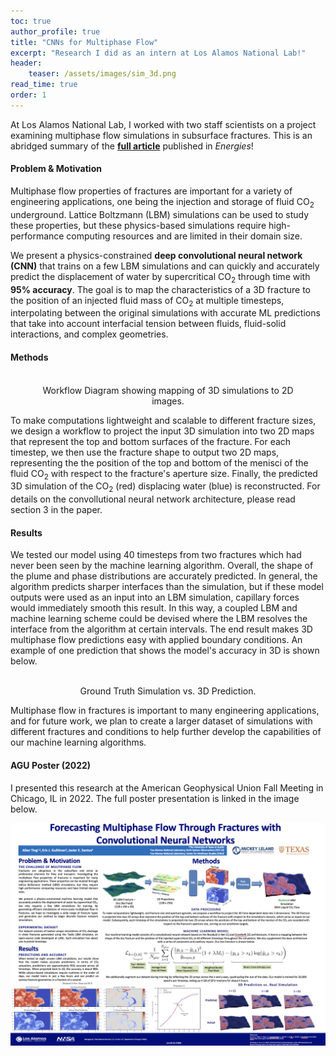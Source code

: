 ```yaml
---
toc: true
author_profile: true
title: "CNNs for Multiphase Flow"
excerpt: "Research I did as an intern at Los Alamos National Lab!"
header:
    teaser: /assets/images/sim_3d.png
read_time: true
order: 1
---  
```


At Los Alamos National Lab, I worked with two staff scientists on a project examining multiphase flow simulations in subsurface fractures. This is an abridged summary of the [**full article**](https://www.mdpi.com/1996-1073/15/23/8871) published in *Energies*!

#### Problem & Motivation

Multiphase flow properties of fractures are important for a variety of engineering applications, one being the injection and storage of fluid CO<sub>2</sub> underground. Lattice Boltzmann (LBM) simulations can be used to study these properties, but these physics-based simulations require high-performance computing resources and are limited in their domain size.  

We present a physics-constrained **deep convolutional neural network (CNN)** that trains on a few LBM simulations and can quickly and accurately predict the displacement of water by supercritical CO<sub>2</sub> through time with **95% accuracy**. The goal is to map the characteristics of a 3D fracture to the position of an injected fluid mass of CO<sub>2</sub> at multiple timesteps, interpolating between the original simulations with accurate ML predictions that take into account interfacial tension between fluids, fluid-solid interactions, and complex geometries.  

#### Methods 

<figure class="align-center">
  <img src="{{ site.url }}{{ site.baseurl }}/assets/images/workflow_chart.png" alt="">
  <figcaption align="center">Workflow Diagram showing mapping of 3D simulations to 2D images.</figcaption>
</figure>  

To make computations lightweight and scalable to different fracture sizes, we design a workflow to project the input 3D simulation into two 2D maps that represent the top and bottom surfaces of the fracture. For each timestep, we then use the fracture shape to output two 2D maps, representing the the position of the top and bottom of the menisci of the fluid CO<sub>2</sub> with respect to the fracture's aperture size. Finally, the predicted 3D simulation of the CO<sub>2</sub> (red) displacing water (blue) is reconstructed. For details on the convollutional neural network architecture, please read section 3 in the paper.

#### Results 

We tested our model using 40 timesteps from two fractures which had never been seen by the machine learning algorithm. Overall, the shape of the plume and phase distributions are accurately predicted. In general, the algorithm predicts sharper interfaces than the simulation, but if these model outputs were used as an input into an LBM simulation, capillary forces would immediately smooth this result. In this way, a coupled LBM and machine learning scheme could be devised where the LBM resolves the interface from the algorithm at certain intervals. The end result makes 3D multiphase flow predictions easy with applied boundary conditions. An example of one prediction that shows the model's accuracy in 3D is shown below.  

<figure class="align-center">
  <img src="{{ site.url }}{{ site.baseurl }}/assets/images/pred_3d.png" alt="">
  <figcaption align="center">Ground Truth Simulation vs. 3D Prediction.</figcaption>
</figure>  

Multiphase flow in fractures is important to many engineering applications, and for future work, we plan to create a larger dataset of simulations with different fractures and conditions to help further develop the capabilities of our machine learning algorithms.  

#### AGU Poster (2022)
I presented this research at the American Geophysical Union Fall Meeting in Chicago, IL in 2022. The full poster presentation is linked in the image below.

[![Poster Presentation](/assets/images/poster.png 'Poster Presentation')](/assets/files/symposium_poster.pdf)  

<!-- ---
title: "Foo Bar Identity"
excerpt: "Foo Bar design system including logo mark, website design, and branding applications."
header:
  image: /assets/images/foo-bar-identity.jpg
sidebar:
  - title: "Role"
    image: http://placehold.it/350x250
    image_alt: "logo"
    text: "Designer, Front-End Developer"
  - title: "Responsibilities"
    text: "Reuters try PR stupid commenters should isn't a business model"
gallery:
  - url: /assets/images/unsplash-gallery-image-1.jpg
    image_path: assets/images/unsplash-gallery-image-1-th.jpg
    alt: "placeholder image 1"
  - url: /assets/images/unsplash-gallery-image-2.jpg
    image_path: assets/images/unsplash-gallery-image-2-th.jpg
    alt: "placeholder image 2"
  - url: /assets/images/unsplash-gallery-image-3.jpg
    image_path: assets/images/unsplash-gallery-image-3-th.jpg
    alt: "placeholder image 3"
--- -->